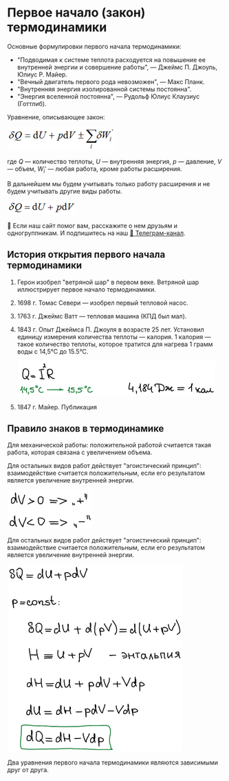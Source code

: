 # Первое начало (закон) термодинамики

Основные формулировки первого начала термодинамики:

* "Подводимая к системе теплота расходуется на повышение ее внутренней энергии и совершение работы", — Джеймс П. Джоуль, Юлиус Р. Майер.
* "Вечный двигатель первого рода невозможен", — Макс Планк.
* "Внутренняя энергия изолированной системы постоянна".
* "Энергия вселенной постоянна", — Рудольф Юлиус Клаузиус (Готтлиб).

Уравнение, описывающее закон:

![deltaQ = dU + pdV + сумма всех видов работы, кроме работы расширения](images/pervyj-zakon-termodinamiki/pervyj-zakon-termodinamiki.png)

где $Q$ — количество теплоты, $U$ — внутренняя энергия, $p$ — давление, $V$ — объем, ${W_i}'$ — любая работа, кроме работы расширения.

В дальнейшем мы будем учитывать только работу расширения и не будем учитывать другие виды работы.

![deltaQ = dU + pdV](images/pervyj-zakon-termodinamiki/pervyj-zakon-termodinamiki-dlya-prostoi-sistemy.png)


<div class="pagination-nav__link">🙏 Если наш сайт помог вам, расскажите о нем друзьям и одногруппникам. И подпишитесь на наш <a href="https://t.me/+JfpTv9CJlwQ0MThi">🔗 Телеграм-канал</a>.</div>

## История открытия первого начала термодинамики

1. Герон изобрел "ветряной шар" в первом веке. Ветряной шар иллюстрирует первое начало термодинамики.
2. 1698 г. Томас Севери — изобрел первый тепловой насос.
3. 1763 г. Джеймс Ватт — тепловая машина (КПД был мал).
4. 1843 г. Опыт Джеймса П. Джоуля в возрасте 25 лет. Установил единицу измерения количества теплоты — калория. 1 калория — такое количество теплоты, которое тратится для нагрева 1 грамм воды с 14,5°С до 15.5°С.

    ![](images/pervyj-zakon-termodinamiki/pervyj-zakon-termodinamiki_clip_image001.png)

5. 1847 г. Майер. Публикация

## Правило знаков в термодинамике

Для механической работы: положительной работой считается такая работа, которая связана с увеличением объема.

Для остальных видов работ действует "эгоистический принцип": взаимодействие считается положительным, если его результатом является увеличение внутренней энергии.

![](images/pervyj-zakon-termodinamiki/pervyj-zakon-termodinamiki_clip_image001_0007.png)

Для остальных видов работ действует "эгоистический принцип": взаимодействие считается положительным, если его результатом является увеличение внутренней энергии.

![](images/pervyj-zakon-termodinamiki/pervyj-zakon-termodinamiki_clip_image001_0008.png)

Два уравнения первого начала термодинамики являются зависимыми друг от друга.
